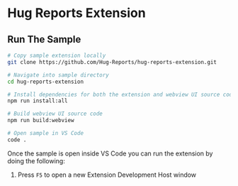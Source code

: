 # Hug Reports Extension

## Run The Sample

```bash
# Copy sample extension locally
git clone https://github.com/Hug-Reports/hug-reports-extension.git

# Navigate into sample directory
cd hug-reports-extension

# Install dependencies for both the extension and webview UI source code
npm run install:all

# Build webview UI source code
npm run build:webview

# Open sample in VS Code
code .
```

Once the sample is open inside VS Code you can run the extension by doing the following:

1. Press `F5` to open a new Extension Development Host window
